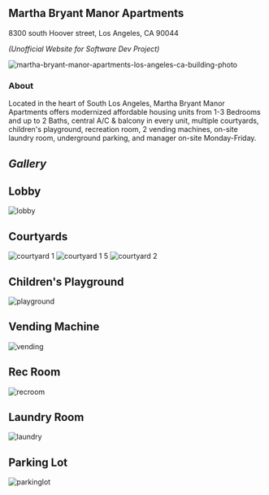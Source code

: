 ## **Martha Bryant Manor Apartments**
8300 south Hoover street,
Los Angeles, CA 90044

_(Unofficial Website for Software Dev Project)_

![martha-bryant-manor-apartments-los-angeles-ca-building-photo](https://user-images.githubusercontent.com/103706168/163764136-864b5308-8e8c-4593-ad51-5541729d8485.jpg)

### About

Located in the heart of South Los Angeles, Martha Bryant Manor Apartments offers modernized affordable housing units from 1-3 Bedrooms and up to 2 Baths, central A/C & balcony in every unit, multiple courtyards, children's playground, recreation room, 2 vending machines, on-site laundry room, underground parking, and manager on-site Monday-Friday.

## _Gallery_


## **Lobby**
![lobby](https://user-images.githubusercontent.com/103706168/163883264-ec1bef41-6072-4996-b560-9f24cc08b47e.jpg)

## **Courtyards**
![courtyard 1](https://user-images.githubusercontent.com/103706168/163883310-3e27e325-f87d-41a6-972f-95d35c84eff4.jpg)
![courtyard 1 5](https://user-images.githubusercontent.com/103706168/163883342-cfff0f24-4ddc-450c-a21e-b011d5c766f5.jpg)
![courtyard 2](https://user-images.githubusercontent.com/103706168/163883371-455a5425-d3da-44ac-9bc1-18ed4001d4a5.jpg)

## **Children's Playground**
![playground](https://user-images.githubusercontent.com/103706168/163883384-3c6dc10a-57a6-47dc-90b5-0c3baa735e0c.jpg)

## **Vending Machine**
![vending](https://user-images.githubusercontent.com/103706168/163883419-0e97ef75-eee8-40a7-bb91-12a5e4b515be.jpg)

## **Rec Room**
![recroom](https://user-images.githubusercontent.com/103706168/163883518-2e5f4c6e-c52d-4041-a63c-f77a539a2596.jpg)

## **Laundry Room**
![laundry](https://user-images.githubusercontent.com/103706168/163883591-326da8b5-930b-4efe-a187-1ed462b31c0a.jpg)

## **Parking Lot**
![parkinglot](https://user-images.githubusercontent.com/103706168/163883608-c04321dd-6116-40ad-bdef-06dcc01b4bbe.jpg)
